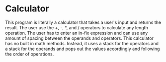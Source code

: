 # Calculator
This program is literally a calculator that takes a user's input and returns the result. The user use the +, -, *, and / operators to calculate any length operation. The user has to enter an in-fix expression and can use any amount of spacing between the operands and operators. This calculator has no built in math methods. Instead, it uses a stack for the operators and a stack for the operands and pops out the values accordingly and following the order of operations.
